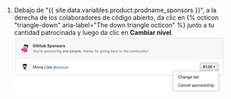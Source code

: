 1. Debajo de "{{ site.data.variables.product.prodname_sponsors }}", a la derecha de los colaboradores de código abierto, da clic en {% octicon "triangle-down" aria-label="The down triangle octicon" %} junto a tu cantidad patrocinada y luego da clic en **Cambiar nivel**. ![Botón de cambiar nivel](/assets/images/help/billing/edit-sponsor-billing.png)
